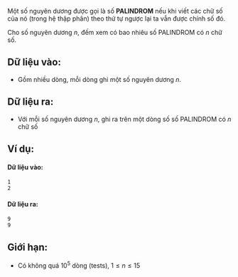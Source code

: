 Một số nguyên dương được gọi là số **PALINDROM** nếu khi viết các chữ số của nó (trong hệ thập phân) theo thứ tự ngược lại ta vẫn được chính số đó.

Cho số nguyên dương $n$, đếm xem có bao nhiêu số PALINDROM có $n$ chữ số.

## Dữ liệu vào:
- Gồm nhiều dòng, mỗi dòng ghi một số nguyên dương $n$.

## Dữ liệu ra:
- Với mỗi số nguyên dương $n$, ghi ra trên một dòng số số PALINDROM có $n$ chữ số

## Ví dụ:
#### Dữ liệu vào:
```
1
2
```

#### Dữ liệu ra:
```
9
9
```

## Giới hạn:
- Có không quá $10^5$ dòng (tests), $1≤n≤15$
